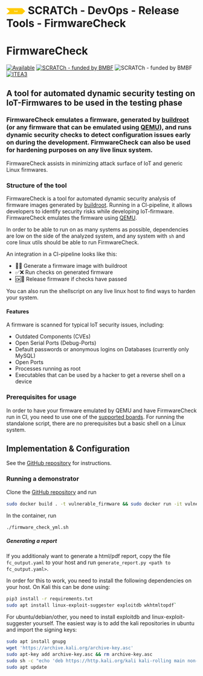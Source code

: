 # <img src="../../../images/test.png" alt ='test'  width="10%" > SCRATCh - DevOps - Release Tools - FirmwareCheck

# FirmwareCheck

[![Available](https://img.shields.io/badge/status-available-green)](https://github.com/OTARIS/FirmwareCheck)
[![SCRATCh - funded by BMBF](https://img.shields.io/badge/part%20of-SCRATCh-yellow)](https://scratch-itea3.eu/)
![SCRATCh - funded by BMBF](https://img.shields.io/badge/funded%20by-BMBF-blue)
[![ITEA3](https://img.shields.io/badge/supported%20by-ITEA3-orange)](https://www.itea3.org)

## A tool for automated dynamic security testing on IoT-Firmwares to be used in the testing phase

### FirmwareCheck emulates a firmware, generated by [buildroot](https://buildroot.org/) (or any firmware that can be emulated using [QEMU](https://www.qemu.org/)), and runs dynamic security checks to detect configuration issues early on during the development. FirmwareCheck can also be used for hardening purposes on any live linux system.

FirmwareCheck assists in minimizing attack surface of IoT and generic Linux firmwares.

### Structure of the tool
FirmwareCheck is a tool for automated dynamic security analysis of firmware images generated by [buildroot](https://buildroot.org/). Running in a CI-pipeline, it allows developers to identify security risks while developing IoT-firmware.
FirmwareCheck emulates the firmware using [QEMU](https://www.qemu.org/).

In order to be able to run on as many systems as possible, dependencies are low on the side of the analyzed system, and any system with `sh` and core linux utils should be able to run FirmwareCheck.

An integration in a CI-pipeline looks like this:
* 🔧👷 Generate a firmware image with buildroot
* ✅❌ Run checks on generated firmware
* 🆗🔧 Release firmware if checks have passed

You can also run the shellscript on any live linux host to find ways to harden your system.

#### Features

A firmware is scanned for typical IoT security issues, including:
* Outdated Components (CVEs)
* Open Serial Ports (Debug-Ports)
* Default passwords or anonymous logins on Databases (currently only MySQL)
* Open Ports
* Processes running as root
* Executables that can be used by a hacker to get a reverse shell on a device

### Prerequisites for usage
In order to have your firmware emulated by QEMU and have FirmwareCheck run in CI, you need to use one of the [supported boards](https://wiki.qemu.org/Documentation/Platforms). For running the standalone script, there are no prerequisites but a basic shell on a Linux system.

## Implementation & Configuration
See the [GitHub repository](https://github.com/OTARIS/FirmwareCheck) for instructions.

### Running a demonstrator 
Clone the [GitHub repository](https://github.com/OTARIS/FirmwareCheck) and run
```bash
sudo docker build . -t vulnerable_firmware && sudo docker run -it vulnerable_firmware:latest /bin/bash
```
In the container, run
```bash
./firmware_check_yml.sh
```

##### Generating a report
If you additionaly want to generate a html/pdf report, copy the file `fc_output.yaml` to your host and run `generate_report.py <path to fc_output.yaml>`.

In order for this to work, you need to install the following dependencies on your host. On Kali this can be done using:
```bash
pip3 install -r requirements.txt
sudo apt install linux-exploit-suggester exploitdb wkhtmltopdf`
```
For ubuntu/debian/other, you need to install exploitdb and linux-exploit-suggester yourself. The easiest way is to add the kali repositories in ubuntu and import the signing keys:
```bash
sudo apt install gnupg
wget 'https://archive.kali.org/archive-key.asc'
sudo apt-key add archive-key.asc && rm archive-key.asc
sudo sh -c "echo 'deb https://http.kali.org/kali kali-rolling main non-free contrib' > /etc/apt/sources.list.d/kali.list"
sudo apt update
```
